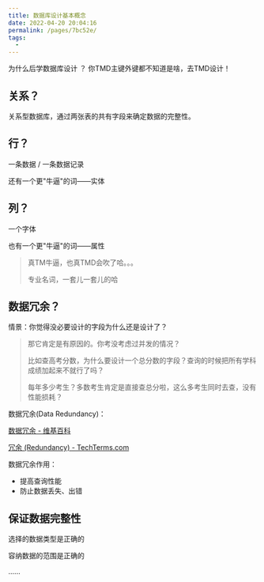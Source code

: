 ```yaml
---
title: 数据库设计基本概念
date: 2022-04-20 20:04:16
permalink: /pages/7bc52e/
tags:
  - 
---
```

为什么后学数据库设计	？
你TMD主键外键都不知道是啥，去TMD设计！

## 关系？

关系型数据库，通过两张表的共有字段来确定数据的完整性。

## 行？

一条数据 / 一条数据记录

还有一个更"牛逼"的词——实体

## 列？

一个字体

也有一个更"牛逼"的词——属性

> 真TM牛逼，也真TMD会吹了哈。。。
>
> 专业名词，一套儿一套儿的哈

## 数据冗余？

情景：你觉得没必要设计的字段为什么还是设计了？

> 那它肯定是有原因的。你考没考虑过并发的情况？
>
> 比如查高考分数，为什么要设计一个总分数的字段？查询的时候把所有学科成绩加起来不就行了吗？
>
> 每年多少考生？多数考生肯定是直接查总分啦，这么多考生同时去查，没有性能损耗？

数据冗余(Data Redundancy)：

[数据冗余 - 维基百科](https://zh.wikipedia.org/wiki/%E6%95%B0%E6%8D%AE%E5%86%97%E4%BD%99)

[冗余 (Redundancy) - TechTerms.com](https://techterms.com/definition/redundancy)

数据冗余作用：

- 提高查询性能
- 防止数据丢失、出错

## 保证数据完整性 

选择的数据类型是正确的

容纳数据的范围是正确的

......





